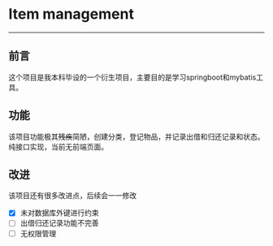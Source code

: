 # Item management

---

## 前言
这个项目是我本科毕设的一个衍生项目，主要目的是学习springboot和mybatis工具。

## 功能
该项目功能极其~~残疾~~简陋，创建分类，登记物品，并记录出借和归还记录和状态。纯接口实现，当前无前端页面。

## 改进
该项目还有很多改进点，后续会一一修改
 - [x] 未对数据库外键进行约束
 - [ ] 出借归还记录功能不完善
 - [ ] 无权限管理
